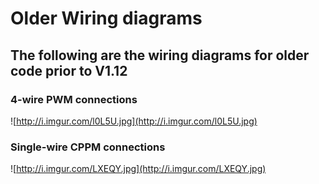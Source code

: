 # Older Wiring diagrams #

## The following are the wiring diagrams for older code prior to V1.12 ##


### 4-wire PWM connections ###
![http://i.imgur.com/l0L5U.jpg](http://i.imgur.com/l0L5U.jpg)

### Single-wire CPPM connections ###
![http://i.imgur.com/LXEQY.jpg](http://i.imgur.com/LXEQY.jpg)